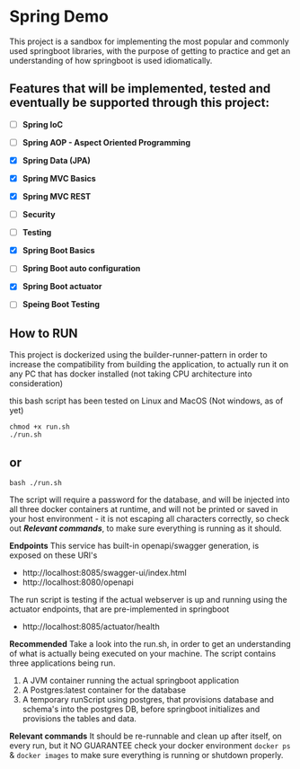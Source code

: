 # Spring Demo 
This project is a sandbox for implementing the most popular and commonly used springboot libraries, 
with the purpose of getting to practice and get an understanding of how springboot is used idiomatically.

## Features that will be implemented, tested and eventually be supported through this project: 

 - [ ] **Spring IoC**
 - [ ] **Spring AOP - Aspect Oriented Programming**
 - [X] **Spring Data (JPA)**
 - [X] **Spring MVC Basics**
 - [X] **Spring MVC REST**
 - [ ] **Security**
 - [ ] **Testing**
 - [X] **Spring Boot Basics**
 - [ ] **Spring Boot auto configuration**
 - [X] **Spring Boot actuator**
 - [ ] **Speing Boot Testing**


## How to **RUN**
This project is dockerized using the builder-runner-pattern in order to increase the compatibility from building 
the application, to actually run it on any PC that has docker installed (not taking CPU architecture into consideration)

this bash script has been tested on Linux and MacOS (Not windows, as of yet)
```
chmod +x run.sh
./run.sh 
```
 ## or
 ```
bash ./run.sh
 
```                                                           
The script will require a password for the database, and will be injected into all three docker containers at runtime, 
and will not be printed or saved in your host environment - it is not escaping all characters correctly, 
so check out ***Relevant commands***, to make sure everything is running as it should.


**Endpoints**
This service has built-in openapi/swagger generation, is exposed on these URI's 
 - http://localhost:8085/swagger-ui/index.html
 - http://localhost:8080/openapi

The run script is testing if the actual webserver is up and running using the actuator endpoints, 
that are pre-implemented in springboot
 - http://localhost:8085/actuator/health


**Recommended**
Take a look into the run.sh, in order to get an understanding of what is actually being executed on your machine.
The script contains three applications being run. 

1. A JVM container running the actual springboot application
2. A Postgres:latest container for the database
3. A temporary runScript using postgres, that provisions database and schema's into the postgres DB, before springboot
initializes and provisions the tables and data.


**Relevant commands**
It should be re-runnable and clean up after itself, on every run, but it NO GUARANTEE
check your docker environment ```docker ps ``` & ``` docker images ``` to make sure everything is running or 
shutdown properly.


